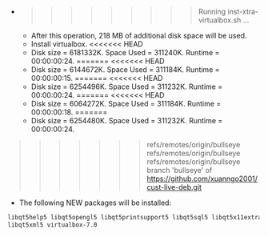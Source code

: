 * >>>>>>>>> Running inst-xtra-virtualbox.sh ...
  * After this operation, 218 MB of additional disk space will be used.
  * Install virtualbox.
<<<<<<< HEAD
  * Disk size = 6181332K. Space Used = 311240K. Runtime = 00:00:00:24.
=======
<<<<<<< HEAD
  * Disk size = 6144672K. Space Used = 311184K. Runtime = 00:00:00:15.
=======
<<<<<<< HEAD
  * Disk size = 6254496K. Space Used = 311232K. Runtime = 00:00:00:24.
=======
<<<<<<< HEAD
  * Disk size = 6064272K. Space Used = 311184K. Runtime = 00:00:00:18.
=======
  * Disk size = 6254480K. Space Used = 311232K. Runtime = 00:00:00:24.
>>>>>>> refs/remotes/origin/bullseye
>>>>>>> refs/remotes/origin/bullseye
>>>>>>> refs/remotes/origin/bullseye
>>>>>>> branch 'bullseye' of https://github.com/xuanngo2001/cust-live-deb.git
  * The following NEW packages will be installed:
  ```bash
libqt5help5 libqt5opengl5 libqt5printsupport5 libqt5sql5 libqt5x11extras5*
libqt5xml5 virtualbox-7.0
  ```

